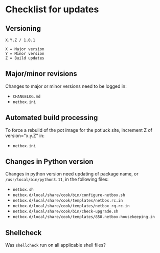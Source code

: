 # Checklist for updates

## Versioning
```
X.Y.Z / 1.0.1

X = Major version
Y = Minor version
Z = Build updates
```

## Major/minor revisions
Changes to major or minor versions need to be logged in:
* `CHANGELOG.md`
* `netbox.ini`

## Automated build processing
To force a rebuild of the pot image for the potluck site, increment Z of version="x.y.Z" in:
* `netbox.ini`

## Changes in Python version
Changes in python version need updating of package name, or `/usr/local/bin/python3.11`, in the following files:
* `netbox.sh`
* `netbox.d/local/share/cook/bin/configure-netbox.sh`
* `netbox.d/local/share/cook/templates/netbox.rc.in`
* `netbox.d/local/share/cook/templates/netbox_rq.rc.in`
* `netbox.d/local/share/cook/bin/check-upgrade.sh`
* `netbox.d/local/share/cook/templates/850.netbox-housekeeping.in`

## Shellcheck
Was `shellcheck` run on all applicable shell files?
